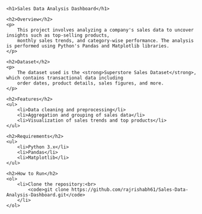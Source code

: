 
    <h1>Sales Data Analysis Dashboard</h1>

    <h2>Overview</h2>
    <p>
        This project involves analyzing a company's sales data to uncover insights such as top-selling products, 
        monthly sales trends, and category-wise performance. The analysis is performed using Python's Pandas and Matplotlib libraries.
    </p>

    <h2>Dataset</h2>
    <p>
        The dataset used is the <strong>Superstore Sales Dataset</strong>, which contains transactional data including 
        order dates, product details, sales figures, and more.
    </p>

    <h2>Features</h2>
    <ul>
        <li>Data cleaning and preprocessing</li>
        <li>Aggregation and grouping of sales data</li>
        <li>Visualization of sales trends and top products</li>
    </ul>

    <h2>Requirements</h2>
    <ul>
        <li>Python 3.x</li>
        <li>Pandas</li>
        <li>Matplotlib</li>
    </ul>

    <h2>How to Run</h2>
    <ol>
        <li>Clone the repository:<br>
            <code>git clone https://github.com/rajrishabh61/Sales-Data-Analysis-Dashboard.git</code>
        </li>
    </ol>

